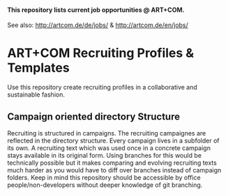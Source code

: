 #### This repository lists current job opportunities @ ART+COM.

See also: http://artcom.de/de/jobs/ & http://artcom.de/en/jobs/

# ART+COM Recruiting Profiles & Templates

Use this repository create recruiting profiles in a collaborative and sustainable fashion.

## Campaign oriented directory Structure

Recruiting is structured in campaigns. The recruiting campaignes are reflected in the directory structure. Every campaign lives in a subfolder of its own. A recruiting text which was used once in a concrete campaign stays available in its original form. Using branches for this would be technically possible but it makes comparing and evolving recruiting texts much harder as you would have to diff over branches instead of campaign folders. Keep in mind this repository should be accessible by office people/non-developers without deeper knowledge of git branching.

